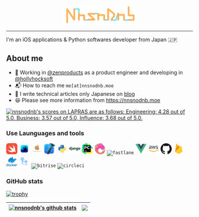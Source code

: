 <div align="center">
  <img width="40%" src="./assets/nnsnodnb.png">
</div>

----

I'm an iOS applications & Python softwares developer from Japan 🇯🇵

## About me

- 💼 Working in [@zenproducts](https://github.com/zenproducts) as a product engineer and developing in [@hollyhocksoft](https://github.com/hollyhocksoft)
- 📬 How to reach me `me[at]nnsnodnb.moe`
- 📝 I write technical articles only Japanese on <a href="https://nnsnodnb.hatenablog.jp" target="_blank" rel="noopener">blog</a>
- 😆 Please see more information from <a href="https://nnsnodnb.moe" target="_blank" rel="noopener">https://nnsnodnb.moe</a>

<!--START_SECTION:lapras-card-->
<p ><a href="https://lapras.com/public/nnsnodnb" target="_blank" rel="noopener noreferrer"><img alt="nnsnodnb's scores on LAPRAS are as follows: Engineering: 4.28 out of 5.0, Business: 3.57 out of 5.0, Influence: 3.68 out of 5.0." src="https://lapras-card-generator.vercel.app/api/svg?e=4.28&b=3.57&i=3.68&b1=%23020e27&b2=%230e5593&i1=%2303102f&i2=%231688bf&l=en" width="400" ></a></p>
<!--END_SECTION:lapras-card-->

### Use Launguages and tools

<code><img height="30" alt="swift" src="https://raw.githubusercontent.com/github/explore/main/topics/swift/swift.png" /></code>
<code><img height="30" alt="swiftui" src="https://raw.githubusercontent.com/github/explore/main/topics/swiftui/swiftui.png" /></code>
<code><img height="30" alt="objective-c" src="https://raw.githubusercontent.com/github/explore/main/topics/objective-c/objective-c.png" /></code>
<code><img height="30" alt="xcode" src="https://raw.githubusercontent.com/github/explore/main/topics/xcode/xcode.png" /></code>
<code><img height="30" alt="python" src="https://raw.githubusercontent.com/github/explore/main/topics/python/python.png" /></code>
<code><img height="30" alt="django" src="https://raw.githubusercontent.com/github/explore/main/topics/django/django.png" /></code>
<code><img height="30" alt="pycharm" src="https://raw.githubusercontent.com/github/explore/main/topics/pycharm/pycharm.png" /></code>
<code><img height="30" alt="rxswift" src="https://github.com/ReactiveX/RxSwift/raw/main/assets/RxSwift_Logo.png" /></code>
<code><img height="30" alt="fastlane" src="https://avatars.githubusercontent.com/u/11098337?s=200&v=4" /></code>
<code><img height="30" alt="vuejs" src="https://raw.githubusercontent.com/github/explore/refs/heads/main/topics/vue/vue.png" /></code>
<code><img height="30" alt="aws" src="https://raw.githubusercontent.com/github/explore/main/topics/aws/aws.png" /></code>
<code><img height="30" alt="github" src="https://raw.githubusercontent.com/github/explore/main/topics/github/github.png" /></code>
<code><img height="30" alt="firebase" src="https://raw.githubusercontent.com/github/explore/main/topics/firebase/firebase.png"></code>
<code><img height="30" alt="docker" src="https://raw.githubusercontent.com/github/explore/main/topics/docker/docker.png" /></code>
<code><img height="30" alt="actions" src="https://raw.githubusercontent.com/github/explore/main/topics/actions/actions.png" /></code>
<code><img height="30" alt="bitrise" src="https://avatars.githubusercontent.com/u/7174390?s=200&v=4" /></code>
<code><img height="30" alt="circleci" src="https://upload.wikimedia.org/wikipedia/commons/thumb/8/82/Circleci-icon-logo.svg/1200px-Circleci-icon-logo.svg.png" /></code>

### GitHub stats

[![trophy](https://github-profile-trophy.vercel.app/?username=nnsnodnb&column=8&no-frame=true)](https://github.com/ryo-ma/github-profile-trophy)

| <a href="https://github.com/anuraghazra/github-readme-stats"><img align="center" src="https://github-readme-stats.vercel.app/api?username=nnsnodnb&count_private=true&show_icons=true&include_all_commits=true&hide_border=true" alt="nnsnodnb's github stats" /></a> | <a href="https://github.com/anuraghazra/github-readme-stats"><img align="center" src="https://github-readme-stats.vercel.app/api/top-langs/?username=nnsnodnb&layout=compact&hide_border=true" /></a> |
| ------------- | ------------- |
